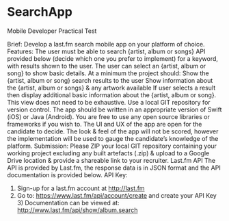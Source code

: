 # SearchApp

Mobile Developer Practical Test

Brief: Develop a last.fm search mobile app on your platform of choice.
Features: The user must be able to search {artist, album or songs} API provided below (decide which one you prefer to implement) for a keyword, with results shown to the user. The user can select an {artist, album or song} to show basic details.
At a minimum the project should:
Show the {artist, album or song} search results to the user
Show information about the {artist, album or songs} & any artwork available
If user selects a result then display additional basic information about the {artist,
album or song}. This view does not need to be exhaustive. Use a local GIT repository for version control.
The app should be written in an appropriate version of Swift (iOS) or Java (Android). You are free to use any open source libraries or frameworks if you wish to.
The UI and UX of the app are open for the candidate to decide. The look & feel of the app will not be scored, however the implementation will be used to gauge the candidate’s knowledge of the platform.
Submission: Please ZIP your local GIT repository containing your working project excluding any built artefacts (<your name>.zip) & upload to a Google Drive location & provide a shareable link to your recruiter.
Last.fm API
The API is provided by Last.fm, the response data is in JSON format and the API documentation is provided below.
API Key:
1) Sign-up for a last.fm account at http://last.fm
2) Go to: https://www.last.fm/api/account/create and create your API Key 3) Documentation can be viewed at: http://www.last.fm/api/show/album.search
